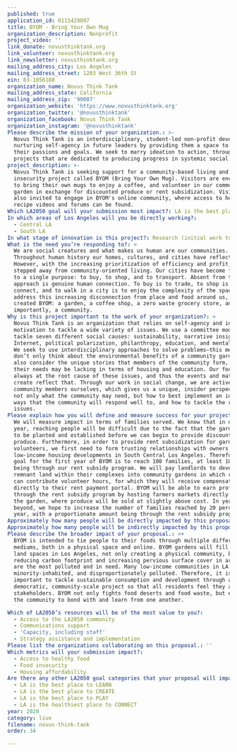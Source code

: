 ```yaml
---
published: true
application_id: 0111429897
title: BYOM - Bring Your Own Mug
organization_description: Nonprofit
project_video: ''
link_donate: novusthinktank.org
link_volunteer: novusthinktank.org
link_newsletter: novusthinktank.org
mailing_address_city: Los Angeles
mailing_address_street: 1283 West 36th St
ein: 83-1856180
organization_name: Novus Think Tank
mailing_address_state: California
mailing_address_zip: '90007'
organization_website: 'https://www.novusthinktank.org'
organization_twitter: '@novusthinktank'
organization_facebook: Novus Think Tank
organization_instagram: '@novusthinktank'
Please describe the mission of your organization.: >-
  Novus Think Tank is an interdisciplinary, student-led non-profit devoted to
  nurturing self-agency in future leaders by providing them a space to foster
  their passions and goals. We seek to marry ideation to action, through
  projects that are dedicated to producing progress in systemic social issues.
project_description: >-
  Novus Think Tank is seeking support for a community-based living and food
  insecurity project called BYOM (Bring Your Own Mug). Visitors are encouraged
  to bring their own mugs to enjoy a coffee, and volunteer in our community
  garden in exchange for discounted produce or rent subsidization. Visitors are
  also invited to engage in BYOM's online community, where access to healthy
  recipe videos and forums can be found.
Which LA2050 goal will your submission most impact?: LA is the best place to LIVE
In which areas of Los Angeles will you be directly working?:
  - Central LA
  - South LA
In what stage of innovation is this project?: Research (initial work to identify and understand the problem)
What is the need you’re responding to?: >
  We are social creatures and what makes us human are our communities.
  Throughout human history our homes, cultures, and cities have reflected this.
  However, with the increasing prioritization of efficiency and profit, we have
  stepped away from community-oriented living. Our cities have become funneled
  to a single purpose: to buy, to shop, and to transport. Absent from this
  approach is genuine human connection. To buy is to trade, to shop is to
  connect, and to walk in a city is to enjoy the complexity of the space. To
  address this increasing disconnection from place and food around us, we have
  created BYOM: a garden, a coffee shop, a zero waste grocery store, and most
  importantly, a community.
Why is this project important to the work of your organization?: >
  Novus Think Tank is an organization that relies on self-agency and intrinsic
  motivation to tackle a wide variety of issues. We use a committee model to
  tackle seven different social causes: sustainability, narrative insights,
  Internet, political polarization, philanthropy, education, and mental health.
  We seek to use interdisciplinary approaches to solve problems—this means we
  don’t only think about the environmental benefits of a community garden, we
  also consider the unique stories that members of the community form, and where
  their needs may be lacking in terms of housing and education. Our focus is
  always at the root cause of these issues, and thus the events and material we
  create reflect that. Through our work in social change, we are active
  community members ourselves, which gives us a unique, insider perspective on
  not only what the community may need, but how to best implement an idea in
  ways that the community will respond well to, and how to tackle the root
  issues.
Please explain how you will define and measure success for your project.: >
  We will measure impact in terms of families served. We know that in our first
  year, reaching people will be difficult due to the fact that the garden needs
  to be planted and established before we can begin to provide discounted
  produce. Furthermore, in order to provide rent subsidization for garden
  volunteers, we first need to form trusting relationships with owners of
  low-income housing developments in South Central Los Angeles. Therefore, our
  goal for the first year of BYOM is to reach 100 families, at least 10 of those
  being through our rent subsidy program. We will pay landlords to develop
  remnant land within their complexes into community gardens in which residents
  can contribute volunteer hours, for which they will receive compensation
  directly to their rent payment portal. BYOM will be able to earn profits
  through the rent subsidy program by hosting farmers markets directly out of
  the garden, where produce will be sold at slightly above cost. In years
  beyond, we hope to increase the number of families reached by 20 percent each
  year, with a proportionate amount being through the rent subsidy program.
Approximately how many people will be directly impacted by this proposal?: '500'
Approximately how many people will be indirectly impacted by this proposal?: '1000'
Please describe the broader impact of your proposal.: >+
  BYOM is intended to tie people to their foods through multiple different
  mediums, both in a physical space and online. BYOM gardens will fill remnant
  land spaces in Los Angeles, not only creating a physical community, but
  reducing carbon footprint and increasing pervious surface cover in areas which
  are the most polluted and in need. Many low-income communities in LA are
  minority-inhabited, and disproportionately polluted. Therefore, it is
  important to tackle sustainable consumption and development through a
  democratic, community-scale project so that all residents feel they are
  stakeholders. BYOM not only fights food deserts and food waste, but encourages
  the community to bond with and learn from one another. 

Which of LA2050’s resources will be of the most value to you?:
  - Access to the LA2050 community
  - Communications support
  - 'Capacity, including staff'
  - Strategy assistance and implementation
Please list the organizations collaborating on this proposal.: ''
Which metrics will your submission impact?:
  - Access to healthy food
  - Food insecurity
  - Housing affordability
Are there any other LA2050 goal categories that your proposal will impact?:
  - LA is the best place to LEARN
  - LA is the best place to CREATE
  - LA is the best place to PLAY
  - LA is the healthiest place to CONNECT
year: 2020
category: live
filename: novus-think-tank
order: 34

---
```

